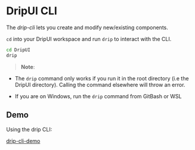 # DripUI CLI

The *drip-cli* lets you create and modify new/existing components.

`cd` into your DripUI workspace and run `drip` to interact with the CLI.

```bash
cd DripUI
drip
```

> **Note**:

- The `drip` command only works if you run it in the root directory (i.e the DripUI directory). Calling the command elsewhere will throw an error.

- If you are on Windows, run the `drip` command from GitBash or WSL

## Demo

Using the drip CLI:

[drip-cli-demo](https://user-images.githubusercontent.com/72257135/199609923-ad6ff8a6-61c4-41e5-8c01-658885bff578.mp4)
